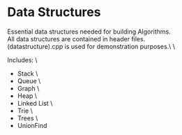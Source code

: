 # Data Structures

Essential data structures needed for building Algorithms. \
All data structures are contained in header files. \
(datastructure).cpp is used for demonstration purposes.\ \

Includes: \ 
- Stack \
- Queue \ 
- Graph \ 
- Heap \ 
- Linked List \ 
- Trie \ 
- Trees \
- UnionFind